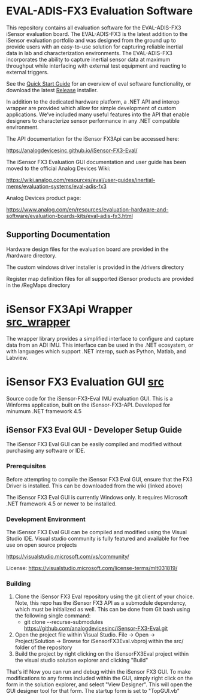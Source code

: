 # EVAL-ADIS-FX3 Evaluation Software

This repository contains all evaluation software for the EVAL-ADIS-FX3 iSensor evaluation board. The EVAL-ADIS-FX3 is the latest addition to the iSensor evaluation portfolio and was designed from the ground up to provide users with an easy-to-use solution for capturing reliable inertial data in lab and characterization environments. The EVAL-ADIS-FX3 incorporates the ability to capture inertial sensor data at maximum throughput while interfacing with external test equipment and reacting to external triggers.

See the [Quick Start Guide](/src/guide/guide.md) for an overview of eval software functionality, or download the latest [Release](https://github.com/analogdevicesinc/iSensor-FX3-Eval/releases/) installer.

In addition to the dedicated hardware platform, a .NET API and interop wrapper are provided which allow for simple development of custom applications. We’ve included many useful features into the API that enable designers to characterize sensor performance in any .NET compatible environment.

The API documentation for the iSensor FX3Api can be accessed here:

https://analogdevicesinc.github.io/iSensor-FX3-Eval/

The iSensor FX3 Evaluation GUI documentation and user guide has been moved to the official Analog Devices Wiki: 

https://wiki.analog.com/resources/eval/user-guides/inertial-mems/evaluation-systems/eval-adis-fx3

Analog Devices product page:

https://www.analog.com/en/resources/evaluation-hardware-and-software/evaluation-boards-kits/eval-adis-fx3.html

## Supporting Documentation

Hardware design files for the evaluation board are provided in the /hardware directory.

The custom windows driver installer is provided in the /drivers directory

Register map definition files for all supported iSensor products are provided in the /RegMaps directory

# iSensor FX3Api Wrapper [src_wrapper](/src_wrapper)

The wrapper library provides a simplified interface to configure and capture data from an ADI IMU. This interface can be used in the .NET ecosystem, or with languages which support .NET interop, such as Python, Matlab, and Labview.

# iSensor FX3 Evaluation GUI [src](/src)

Source code for the iSensor-FX3-Eval IMU evaluation GUI. This is a Winforms application, built on the iSensor-FX3-API. Developed for minumum .NET framework 4.5

## iSensor FX3 Eval GUI - Developer Setup Guide

The iSensor FX3 Eval GUI can be easily compiled and modified without purchasing any software or IDE.

### Prerequisites

Before attempting to compile the iSensor FX3 Eval GUI, ensure that the FX3 Driver is installed. This can be downloaded from the wiki (linked above)

The iSensor FX3 Eval GUI is currently Windows only. It requires Microsoft .NET framework 4.5 or newer to be installed.

### Development Environment

The iSensor FX3 Eval GUI can be compiled and modified using the Visual Studio IDE. Visual studio community is fully featured and available for free use on open source projects

https://visualstudio.microsoft.com/vs/community/

License: https://visualstudio.microsoft.com/license-terms/mlt031819/

### Building

1. Clone the iSensor FX3 Eval repository using the git client of your choice. Note, this repo has the iSensor FX3 API as a submodule dependency, which must be initialized as well. This can be done from Git bash using the following single command:
   - git clone --recurse-submodules https://github.com/analogdevicesinc/iSensor-FX3-Eval.git
2. Open the project file within Visual Studio. File -> Open -> Project/Solution -> Browse for iSensorFX3Eval.vbproj within the src/ folder of the repository
3. Build the project by right clicking on the iSensorFX3Eval project within the visual studio solution explorer and clicking "Build"

That's it! Now you can run and debug within the iSensor FX3 GUI. To make modifications to any forms included within the GUI, simply right click on the form in the solution explorer, and select "View Designer". This will open the GUI designer tool for that form. The startup form is set to "TopGUI.vb"